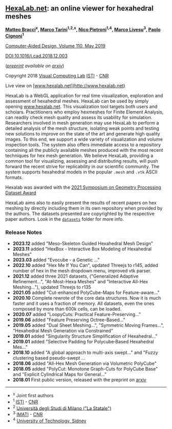 ## [HexaLab.net](http://www.hexalab.net): an online viewer for hexahedral meshes

**[Matteo Bracci](https://github.com/c4stan)<sup>x</sup>, [Marco Tarini](http://vcg.isti.cnr.it/~tarini/)<sup>1,2,x</sup>, [Nico Pietroni](http://vcg.isti.cnr.it/~pietroni)<sup>1,4</sup>, [Marco Livesu](http://pers.ge.imati.cnr.it/livesu/)<sup>3</sup>, [Paolo Cignoni](http://vcg.isti.cnr.it/~cignoni)<sup>1</sup>**

[Computer-Aided Design, Volume 110, May 2019](https://doi.org/10.1016/j.cad.2018.12.003)

[DOI:10.1016/j.cad.2018.12.003](https://doi.org/10.1016/j.cad.2018.12.003)

(_[preprint](https://arxiv.org/pdf/1806.06639) available on [arxiv](https://arxiv.org/abs/1806.06639)_)

Copyright 2018
[Visual Computing Lab](http://vcg.isti.cnr.it)
[ISTI](http://www.isti.cnr.it) - [CNR](http://www.cnr.it)

Live view on [www.hexalab.net](http://www.hexalab.net)

HexaLab is a WebGL application for real time visualization, exploration and assessment of hexahedral meshes. HexaLab can be used by simply opening www.hexalab.net. This visualization tool targets both users and scholars. Practitioners who employ hexmeshes for Finite Element Analysis, can readily check mesh quality and assess its usability for simulation. Researchers involved in mesh generation may use HexaLab to perform a detailed analysis of the mesh structure, isolating weak points and testing new solutions to improve on the state of the art and generate high quality images. To this end, we support a wide variety of visualization and volume inspection tools. The system also offers immediate access to a repository containing all the publicly available meshes produced with the most recent techniques for hex mesh generation. We believe HexaLab, providing a common tool for visualizing, assessing and distributing results, will push forward the recent strive for replicability in our scientific community. The system supports hexahedral models in the popular `.mesh` and `.vtk` ASCII formats. 

Hexalab was awarded with the [2021 Symposium on Geometry Processing Dataset Award](http://awards.geometryprocessing.org/)

HexaLab aims also to easily present the results of recent papers on hex meshing by directly including them in its own repository when provided by the authors. The datasets presented are copyrighted by the respective paper authors. Look in the [`datasets`](https://github.com/cnr-isti-vclab/HexaLab/tree/master/datasets#readme) folder for more info.

### Release Notes
- **2023.12** added "Meso-Skeleton Guided Hexahedral Mesh Design"
- **2023.11** added "HexBox - Interactive Box Modeling of Hexahedral Meshes"
- **2023.03** added "Evocube - a Genetic ..."
- **2022.10** added "Hex Me If You Can", updated Threejs to r145, added number of hex in the mesh dropdown menu, improved vtk parser.
- **2021.12** added three 2021 datasets, ("Generalized Adaptive Refinement...", "At-Most-Hexa Meshes" and "Interactive All-Hex Meshing..."), updated Threejs to r135
- **2021.05** added "Cut-enhanced PolyCube-Maps for Feature-aware..."
- **2020.10** Complete rewrote of the core data structures. Now it is much faster and it uses a fraction of memory. 
All datasets, even the ones composed by more than 600k cells, can be loaded. 
- **2020.07** added "LoopyCuts: Practical Feature-Preserving..."
- **2019.06** added "Feature Preserving Octree-Based..."
- **2019.05** added "Dual Sheet Meshing...", "Symmetric Moving Frames...", "Hexahedral Mesh Generation via Constrained"
- **2019.01** added "Singularity Structure Simplification of Hexahedral..."
- **2019.01** added "Selective Padding for Polycube‐Based Hexahedral Mes..."
- **2018.10** added "A global approach to multi-axis swept..." and "Fuzzy clustering based pseudo-swept ...
- **2018.06** added "All-Hex Mesh Generation via Volumetric PolyCube"
- **2018.05** added "PolyCut: Monotone Graph-Cuts for PolyCube Base" and  "Explicit Cylindrical Maps for General..."
- **2018.01** First public version, released with the preprint on [arxiv](https://arxiv.org/abs/1806.06639)

---

- <sup>x</sup> Joint first authors
- <sup>1</sup> [ISTI](http://www.isti.cnr.it) - [CNR](http://www.cnr.it)
- <sup>2</sup> [Università degli Studi di Milano ("La Statale")](http://www.unimi.it)
- <sup>3</sup> [IMATI](http://www.imati.cnr.it/) - [CNR](http://www.cnr.it)
- <sup>4</sup> [University of Technology, Sidney](https://www.uts.edu.au/)
